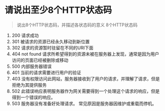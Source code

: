 # 请说出至少8个HTTP状态码
> 说出8个HTTP状态码，并描述各状态码的意义
8个HTTP状态码
1. 200 请求成功
2. 301 被请求的资源已经永久移动到新位置
3. 302 请求的资源暂时驻留在不同的URI下面
4. 404 not found 请求所希望得到的资源未被在服务器上发现，通常是因为用户访问的页面已经被删除或移动
5. 500 内部服务器错误
6. 401 当前的请求需要进行用户的验证
7. 403 没有权限访问此网站，服务器接收到了用户的请求，并理解了请求，但是拒绝为其提供服务
8. 502 此错误响应表明服务器作为网关需要得到一个处理这个请求的响应，但是得到一个错误的响应。
9. 503 服务器没有准备好处理请求。 常见原因是服务器因维护或重载而停机。
